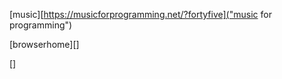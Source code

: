 [music][https://musicforprogramming.net/?fortyfive]("music for programming")

[browserhome][]

[][]()
